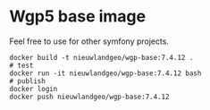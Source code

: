 # Wgp5 base image

Feel free to use for other symfony projects.


```
docker build -t nieuwlandgeo/wgp-base:7.4.12 .
# test
docker run -it nieuwlandgeo/wgp-base:7.4.12 bash
# publish
docker login
docker push nieuwlandgeo/wgp-base:7.4.12
```
